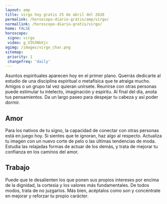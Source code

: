 ```yaml
---
layout: amp
title: virgo hoy gratis 25 de abril del 2020 
permalink: /horoscopo-diario-gratis/amp/virgo/
normallink: /horoscopo-diario-gratis/virgo/
home: FALSE
horoscopo:
 signo: virgo
 video: g_VIh3NkXjc
ogimg: /images/virgo_char.png
sitemap:
 priority: 1
 changefreq: 'daily'
---
```



Asuntos espirituales aparecen hoy en el primer plano. Querrás dedicarte al estudio de una disciplina espiritual o metafísica que te atraiga mucho. Amigos o un grupo tal vez quieran unírsete. Reunirse con otras personas puede estimular tu intelecto, imaginación y espíritu. Al final del día, anota tus pensamientos. Da un largo paseo para despejar tu cabeza y así poder dormir.

## Amor

Para los nativos de tu signo, la capacidad de conectar con otras personas está en juego hoy. Si sientes que te ignoran, haz algo al respecto. Actualiza tu imagen con un nuevo corte de pelo o  las últimas tendencias de moda. Estudia las relajadas formas de actuar de los demás, y trata de mejorar tu confianza en los caminos del amor.

## Trabajo

Puede que te desalienten los que ponen sus propios intereses por encima de la dignidad, la cortesía y los valores más fundamentales. De todos modos, trata de no juzgarlos. Más bien, acéptalos como son y concéntrate en mejorar y reforzar tu propio carácter.